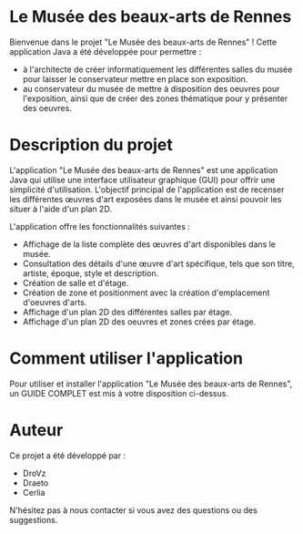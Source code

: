 
# Le Musée des beaux-arts de Rennes
Bienvenue dans le projet "Le Musée des beaux-arts de Rennes" ! 
Cette application Java a été développée pour permettre :
  - à l'architecte de créer informatiquement les différentes salles du musée pour laisser le conservateur mettre en place son exposition.
  - au conservateur du musée de mettre à disposition des oeuvres pour l'exposition, ainsi que de créer des zones thématique pour y présenter des oeuvres.

# Description du projet
L'application "Le Musée des beaux-arts de Rennes" est une application Java qui utilise une interface utilisateur graphique (GUI) pour offrir une simplicité d'utilisation. L'objectif principal de l'application est de recenser les différentes œuvres d'art exposées dans le musée et ainsi pouvoir les situer à l'aide d'un plan 2D.

L'application offre les fonctionnalités suivantes :

- Affichage de la liste complète des œuvres d'art disponibles dans le musée.
- Consultation des détails d'une œuvre d'art spécifique, tels que son titre, artiste, époque, style et description.
- Création de salle et d'étage.
- Création de zone et positionment avec la création d'emplacement d'oeuvres d'arts.
- Affichage d'un plan 2D des différentes salles par étage.
- Affichage d'un plan 2D des oeuvres et zones crées par étage.

# Comment utiliser l'application
Pour utiliser et installer l'application "Le Musée des beaux-arts de Rennes", un GUIDE COMPLET est mis à votre disposition ci-dessus. 

# Auteur
Ce projet a été développé par :
  - DroVz
  - Draeto
  - Cerlia

N'hésitez pas à nous contacter si vous avez des questions ou des suggestions.
